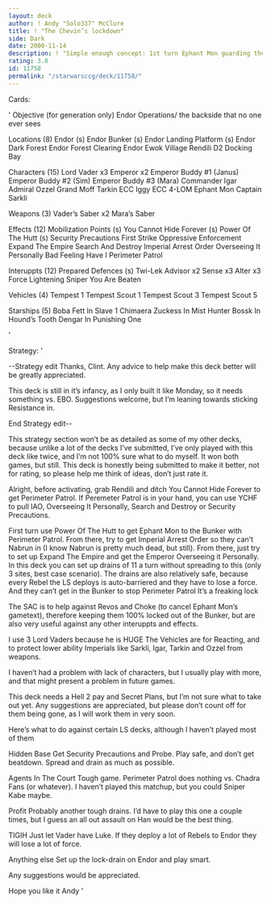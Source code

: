 ```yaml
---
layout: deck
author: ! Andy "Solo337" McClure
title: ! "The Chevin’s lockdown"
side: Dark
date: 2000-11-14
description: ! "Simple enough concept: 1st turn Ephant Mon guarding the Bunker and Peremeter Patrol, and mad drains on Endor."
rating: 3.0
id: 11758
permalink: "/starwarsccg/deck/11758/"
---
```

Cards: 

'
Objective (for generation only)
Endor Operations/ the backside that no one ever sees

Locations (8)
Endor (s)
Endor Bunker (s)
Endor Landing Platform (s)
Endor Dark Forest
Endor Forest Clearing
Endor Ewok Village
Rendili
D2 Docking Bay

Characters (15)
Lord Vader x3
Emperor x2
Emperor Buddy #1 (Janus)
Emperor Buddy #2 (Sim)
Emperor Buddy #3 (Mara)
Commander Igar
Admiral Ozzel
Grand Moff Tarkin
ECC Iggy
ECC 4-LOM
Ephant Mon
Captain Sarkli

Weapons (3)
Vader’s Saber x2
Mara’s Saber

Effects (12)
Mobilization Points (s)
You Cannot Hide Forever (s)
Power Of The Hutt (s)
Security Precautions
First Strike
Oppressive Enforcement
Expand The Empire
Search And Destroy
Imperial Arrest Order
Overseeing It Personally
Bad Feeling Have I
Perimeter Patrol

Interuppts (12)
Prepared Defences (s)
Twi-Lek Advisor x2
Sense x3
Alter x3
Force Lightening
Sniper
You Are Beaten

Vehicles (4)
Tempest 1
Tempest Scout 1
Tempest Scout 3
Tempest Scout 5

Starships (5)
Boba Fett In Slave 1
Chimaera
Zuckess In Mist Hunter
Bossk In Hound’s Tooth
Dengar In Punishing One

'

Strategy: '

--Strategy edit
Thanks, Clint. Any advice to help make this deck better will be greatly appreciated.

This deck is still in it’s infancy, as I only built it like Monday, so it needs something vs. EBO. Suggestions welcome, but I’m leaning towards sticking Resistance in.

End Strategy edit--


This strategy section won’t be as detailed as some of my other decks, because unlike a lot of the decks I’ve submitted, I’ve only played with this deck like twice, and I’m not 100% sure what to do myself. It won both games, but still. This deck is honestly being submitted to make it better, not for rating, so please help me think of ideas, don’t just rate it.

Alright, before activating, grab Rendili and ditch You Cannot Hide Forever to get Perimeter Patrol. If Peremeter Patrol is in your hand, you can use YCHF to pull IAO, Overseeing It Personally, Search and Destroy or Security Precautions.

First turn use Power Of The Hutt to get Ephant Mon to the Bunker with Perimeter Patrol. From there, try to get Imperial Arrest Order so they can’t Nabrun in (I know Nabrun is pretty much dead, but still). From there, just try to set up Expand The Empire and get the Emperor Overseeing it Personally. In this deck you can set up drains of 11 a turn without spreading to this (only 3 sites, best case scenario). The drains are also relatively safe, because every Rebel the LS deploys is auto-barriered and they have to lose a force. And they can’t get in the Bunker to stop Perimeter Patrol It’s a freaking lock

The SAC is to help against Revos and Choke (to cancel Ephant Mon’s gametext), therefore keeping them 100% locked out of the Bunker, but are also very useful against any other interuppts and effects.

I use 3 Lord Vaders because he is HUGE The Vehicles are for Reacting, and to protect lower ability Imperials like Sarkli, Igar, Tarkin and Ozzel from weapons.

I haven’t had a problem with lack of characters, but I usually play with more, and that might present a problem in future games.

This deck needs a Hell 2 pay and Secret Plans, but I’m not sure what to take out yet. Any suggestions are appreciated, but please don’t count off for them being gone, as I will work them in very soon.

Here’s what to do against certain LS decks, although I haven’t played most of them

Hidden Base Get Security Precautions and Probe. Play safe, and don’t get beatdown. Spread and drain as much as possible.

Agents In The Court Tough game. Perimeter Patrol does nothing vs. Chadra Fans (or whatever). I haven’t played this matchup, but you could Sniper Kabe maybe.

Profit Probably another tough drains. I’d have to play this one a couple times, but I guess an all out assault on Han would be the best thing.

TIGIH Just let Vader have Luke. If they deploy a lot of Rebels to Endor they will lose a lot of force.

Anything else Set up the lock-drain on Endor and play smart.

Any suggestions would be appreciated.

Hope you like it
Andy  '
